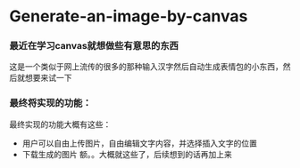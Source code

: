 # Generate-an-image-by-canvas
### 最近在学习canvas就想做些有意思的东西
这是一个类似于网上流传的很多的那种输入汉字然后自动生成表情包的小东西，然后就想要来试一下
### 最终将实现的功能：
最终实现的功能大概有这些：
* 用户可以自由上传图片，自由编辑文字内容，并选择插入文字的位置
* 下载生成的图片
额。。大概就这些了，后续想到的话再加上来
